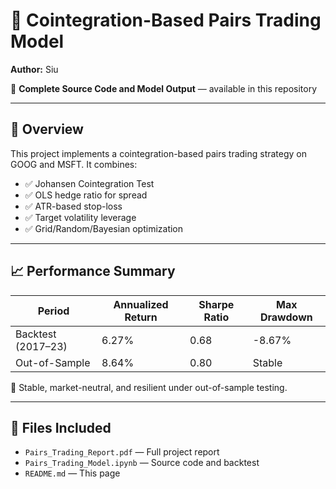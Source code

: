 # 🧠 Cointegration-Based Pairs Trading Model

**Author:** Siu

📂 **Complete Source Code and Model Output** — available in this repository  

---

## 📌 Overview

This project implements a cointegration-based pairs trading strategy on GOOG and MSFT. It combines:

- ✅ Johansen Cointegration Test  
- ✅ OLS hedge ratio for spread  
- ✅ ATR-based stop-loss  
- ✅ Target volatility leverage  
- ✅ Grid/Random/Bayesian optimization  

---

## 📈 Performance Summary

| Period            | Annualized Return | Sharpe Ratio | Max Drawdown |
|------------------|-------------------|--------------|--------------|
| Backtest (2017–23) | 6.27%            | 0.68         | -8.67%       |
| Out-of-Sample     | 8.64%            | 0.80         | Stable       |

📌 Stable, market-neutral, and resilient under out-of-sample testing.

---

## 📁 Files Included

- `Pairs_Trading_Report.pdf` — Full project report  
- `Pairs_Trading_Model.ipynb` — Source code and backtest  
- `README.md` — This page
